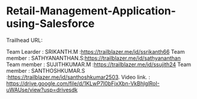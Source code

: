# Retail-Management-Application-using-Salesforce

Trailhead URL:

Team Learder  : SRIKANTH.M :https://trailblazer.me/id/ssrikanth66
Team member   : SATHYANANTHAN.S:https://trailblazer.me/id/sathyananthan
Team member   : SUJITHKUMAR.M :https://trailblazer.me/id/ssujith24
Team member   : SANTHOSHKUMAR.S :https://trailblazer.me/id/santhoshkumar2503.
 Video link.  :
https://drive.google.com/file/d/1KLwP7I0bFjxXbn-VkBhlglRoI-uWAUse/view?usp=drivesdk
